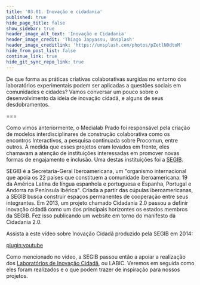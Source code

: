 ```yaml
---
title: '03.01. Inovação e cidadania'
published: true
hide_page_title: false
show_sidebar: true
header_image_alt_text: 'Inovação e Cidadania'
header_image_credit: 'Thiago Japyassu, Unsplash'
header_image_creditlink: 'https://unsplash.com/photos/pZetlN0dtoM'
hide_from_post_list: false
continue_link: true
hide_git_sync_repo_link: true
---
```


De que forma as práticas criativas colaborativas surgidas no entorno dos laboratórios experimentais podem ser aplicadas a questões sociais em comunidades e cidades? Vamos conversar um pouco sobre o desenvolvimento da ideia de inovação cidadã, e alguns de seus desdobramentos.

===

Como vimos anteriormente, o Medialab Prado foi responsável pela criação de modelos interdisciplinares de construção colaborativa como os encontros Interactivos, a pesquisa continuada sobre Procomun, entre outros. À medida que esses projetos eram levados em frente, eles chamavam a atenção de instituições interessadas em promover novas formas de engajamento e inclusão. Uma destas instituições foi a [SEGIB](https://www.segib.org/pt-br/quem-somos/).

SEGIB é a Secretaria-Geral Iberoamericana, um "organismo internacional que apoia os 22 países que constituem a comunidade iberoamericana: 19 da América Latina de língua espanhola e portuguesa e Espanha, Portugal e Andorra na Península Ibérica". Criada a partir das cúpulas iberoamericanas, a SEGIB busca construir espaços permanentes de cooperação entre seus integrantes. Em 2013, um projeto chamado Cidadania 2.0 passou a definir inovação cidadã como um dos principais horizontes os estados membros da SEGIB. Fez isso publicando um website em torno do manifesto da Cidadania 2.0.

Assista a este vídeo sobre Inovação Cidadã produzido pela SEGIB em 2014:


[plugin:youtube](https://www.youtube.com/watch?v=I4FNoXEiH3I)

Como mencionado no vídeo, a SEGIB passou então a apoiar a realização dos [Laboratórios de Inovação Cidadã](../laboratorios-ic), ou LABIC. Veremos em seguida como eles foram realizados e o que podem trazer de inspiração para nossos projetos.